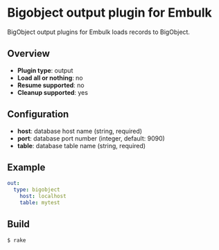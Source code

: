 # Bigobject output plugin for Embulk

BigObject output plugins for Embulk loads records to BigObject.

## Overview

* **Plugin type**: output
* **Load all or nothing**: no
* **Resume supported**: no
* **Cleanup supported**: yes

## Configuration

- **host**: database host name (string, required)
- **port**: database port number (integer, default: 9090)
- **table**: database table name (string, required)

## Example

```yaml
out:
  type: bigobject
    host: localhost
    table: mytest
```


## Build

```
$ rake
```
